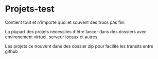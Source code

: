 # Projets-test
Contient tout et n'importe quoi et souvent des trucs pas fini

La plupart des projets nécessites d'être lancer dans des dossiers avec environement virtuel, serveur locaux et autres.

Les projets ce trouvent dans des dossier zip pour facilité les transits entre github
